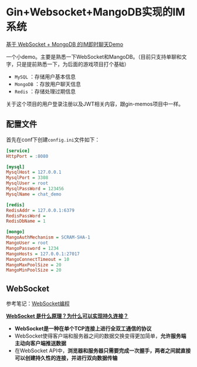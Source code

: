 # Gin+Websocket+MangoDB实现的IM系统

[基于 WebSocket + MongoDB 的IM即时聊天Demo](https://blog.csdn.net/weixin_45304503/article/details/121787022)

一个小demo。主要是熟悉一下WebSocket和MangoDB。（目前只支持单聊和文字，只是提前熟悉一下，为后面的游戏项目打个基础）

- `MySQL` ：存储用户基本信息
- `MongoDB` ：存放用户聊天信息
- `Redis` ：存储处理过期信息

关于这个项目的用户登录注册以及JWT相关内容，跟gin-memos项目中一样。

## 配置文件

首先在conf下创建`config.ini`文件如下：

```ini
[service]
HttpPort = :8080

[mysql]
MysqlHost = 127.0.0.1
MysqlPort = 3308
MysqlUser = root
MysqlPassWord = 123456
MysqlName = chat_demo

[redis]
RedisAddr = 127.0.0.1:6379
RedisPassWord =
RedisDbName = 1

[mongo]
MangoAuthMechanism = SCRAM-SHA-1
MangoUser = root
MangoPassword = 1234
MangoHosts = 127.0.0.1:27017
MangoConnectTimeout = 10
MangoMaxPoolSize = 20
MangoMinPoolSize = 20
```

## WebSocket

参考笔记：[WebSocket编程](https://www.qingbo1011.top/2022/04/25/Golang%E8%BF%9B%E9%98%B601%20%E7%BD%91%E7%BB%9C%E7%BC%96%E7%A8%8B/#websocket%E7%BC%96%E7%A8%8B)

**[WebSocket 是什么原理？为什么可以实现持久连接？](https://www.zhihu.com/question/20215561/answer/40316953)**

- **WebSocket是一种在单个TCP连接上进行全双工通信的协议**
- WebSocket使得客户端和服务器之间的数据交换变得更加简单，**允许服务端主动向客户端推送数据**
- 在WebSocket API中，**浏览器和服务器只需要完成一次握手，两者之间就直接可以创建持久性的连接，并进行双向数据传输**









